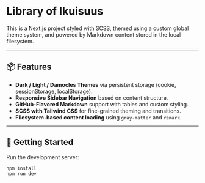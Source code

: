 # Library of Ikuisuus

This is a [Next.js](https://nextjs.org/) project styled with SCSS, themed using a custom global theme system, and powered by Markdown content stored in the local filesystem.

---

## 📦 Features

- **Dark / Light / Damocles Themes** via persistent storage (cookie, sessionStorage, localStorage).
- **Responsive Sidebar Navigation** based on content structure.
- **GitHub-Flavored Markdown** support with tables and custom styling.
- **SCSS with Tailwind CSS** for fine-grained theming and transitions.
- **Filesystem-based content loading** using `gray-matter` and `remark`.

---

## 🚀 Getting Started

Run the development server:

```bash
npm install
npm run dev
```
